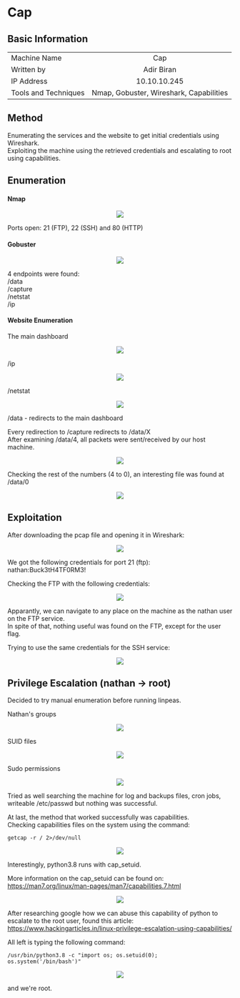 
# Cap

## Basic Information 

|          |  |
| :---                 |     :---:      |
| Machine Name         | Cap     |
| Written by           | Adir Biran       |
| IP Address           | 10.10.10.245       |
| Tools and Techniques | Nmap, Gobuster, Wireshark, Capabilities      |

## Method
Enumerating the services and the website to get initial credentials using Wireshark.  
Exploiting the machine using the retrieved credentials and escalating to root using capabilities.  


## Enumeration

#### Nmap

<p align="center">
<img src="https://user-images.githubusercontent.com/21021400/143682670-be4eb46a-4bf2-462f-81b9-3b8d39050b85.png")
</p>

  

Ports open: 21 (FTP), 22 (SSH) and 80 (HTTP)

#### Gobuster
<p align="center">
<img src="https://user-images.githubusercontent.com/21021400/143682097-52c24060-05d4-48a3-8bce-95f1cf66dabc.png")
</p>

4 endpoints were found:  
/data  
/capture  
/netstat  
/ip  

#### Website Enumeration

The main dashboard  
<p align="center">
<img src="https://user-images.githubusercontent.com/21021400/143682099-f53636e8-f2e3-4085-8a67-2e3c0b2510a4.png")
</p>

/ip  
<p align="center">
<img src="https://user-images.githubusercontent.com/21021400/143682100-31bbcf47-0f40-47ba-8008-a87331582025.png")
</p>

/netstat  
<p align="center">
<img src="https://user-images.githubusercontent.com/21021400/143682102-b344d5a9-3a9f-4dd9-b0b0-0f482202a9e9.png")
</p>

/data - redirects to the main dashboard  

Every redirection to /capture redirects to /data/X  
After examining /data/4, all packets were sent/received by our host machine.  

<p align="center">
<img src="https://user-images.githubusercontent.com/21021400/143682103-cc14d5d8-ca6f-47da-ac8f-8324f15ed3df.png")
</p>

Checking the rest of the numbers (4 to 0), an interesting file was found at /data/0  

<p align="center">
<img src="https://user-images.githubusercontent.com/21021400/143682104-4433852c-9265-45f0-8a6b-b3a1d694fce7.png")
</p>

## Exploitation

After downloading the pcap file and opening it in Wireshark:  
<p align="center">
<img src="https://user-images.githubusercontent.com/21021400/143682105-d5e711c7-a0a9-4ee8-ab34-d71394e3b8d2.png")
</p>

We got the following credentials for port 21 (ftp):  
nathan:Buck3tH4TF0RM3!  

Checking the FTP with the following credentials:  
<p align="center">
<img src="https://user-images.githubusercontent.com/21021400/143682106-e7279467-f2a1-409c-8748-876db72b5617.png")
</p>

Apparantly, we can navigate to any place on the machine as the nathan user on the FTP service.  
In spite of that, nothing useful was found on the FTP, except for the user flag.  

Trying to use the same credentials for the SSH service:  
<p align="center">
<img src="https://user-images.githubusercontent.com/21021400/143682108-78a62d2d-7b95-432d-bb9b-89de7f7c16b1.png")
</p>

## Privilege Escalation (nathan -> root)

Decided to try manual enumeration before running linpeas.  

Nathan's groups  
<p align="center">
<img src="https://user-images.githubusercontent.com/21021400/143682109-ff31c9fb-2bb0-4886-893b-2ad64bc89c78.png")
</p>

SUID files  
<p align="center">
<img src="https://user-images.githubusercontent.com/21021400/143682110-2410e1a2-bfbb-48a2-87c9-571bf1f1d229.png")
</p>

Sudo permissions  
<p align="center">
<img src="https://user-images.githubusercontent.com/21021400/143682111-8af4c86c-2132-450e-a81d-33f0610b90e5.png")
</p>

Tried as well searching the machine for log and backups files, cron jobs, writeable /etc/passwd but nothing was successful.  

At last, the method that worked successfully was capabilities.  
Checking capabilities files on the system using the command:  
```
getcap -r / 2>/dev/null  
```
<p align="center">
<img src="https://user-images.githubusercontent.com/21021400/143682112-7bc0a356-3cf1-4afc-b2f7-8c70893d053c.png")
</p>

Interestingly, python3.8 runs with cap_setuid.  

More information on the cap_setuid can be found on:  
https://man7.org/linux/man-pages/man7/capabilities.7.html  
<p align="center">
<img src="https://user-images.githubusercontent.com/21021400/143682113-1e231ca6-f8e7-4fea-b012-e68d339227b3.png")
</p>

After researching google how we can abuse this capability of python to escalate to the root user, found this article:  
https://www.hackingarticles.in/linux-privilege-escalation-using-capabilities/  

All left is typing the following command:  
```
/usr/bin/python3.8 -c "import os; os.setuid(0); os.system('/bin/bash')"  
```
<p align="center">
<img src="https://user-images.githubusercontent.com/21021400/143682115-b05f1b0a-afed-4bba-b9d5-f2dfeae65623.png")
</p>

and we're root.
